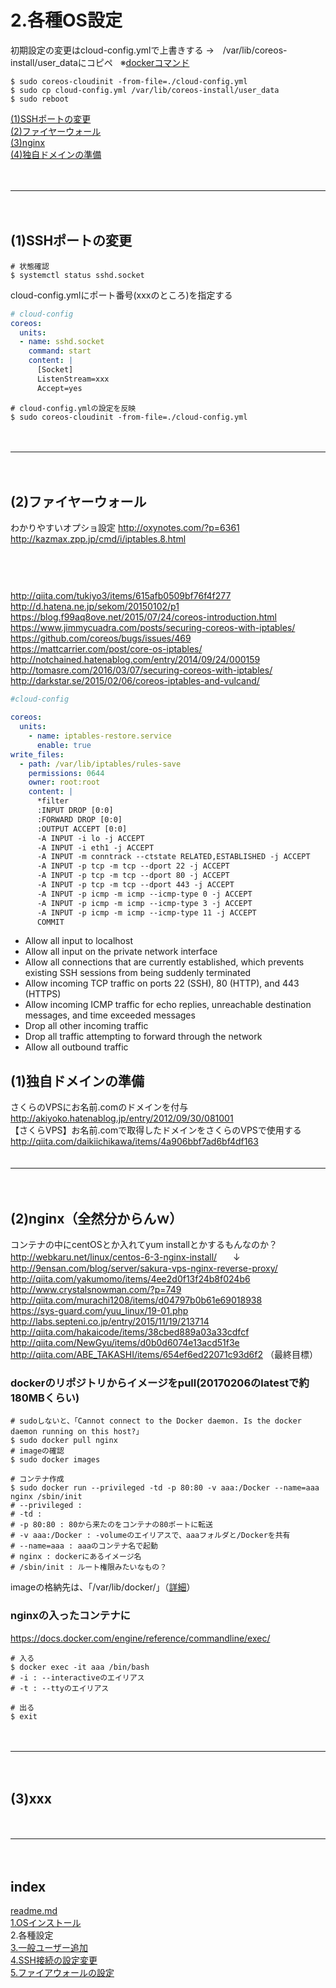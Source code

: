 # 2.各種OS設定

初期設定の変更はcloud-config.ymlで上書きする  →　/var/lib/coreos-install/user_dataにコピペ  
※[dockerコマンド](http://qiita.com/curseoff/items/a9e64ad01d673abb6866)  


```
$ sudo coreos-cloudinit -from-file=./cloud-config.yml
$ sudo cp cloud-config.yml /var/lib/coreos-install/user_data
$ sudo reboot
```

<a href="#anc1">(1)SSHポートの変更</a>  
<a href="#anc2">(2)ファイヤーウォール</a>  
<a href="#anc3">(3)nginx</a>  
<a href="#anc4">(4)独自ドメインの準備</a>  

　  
- - - 
　  
<a id="anc1" name="anc1"></a>
## (1)SSHポートの変更

```
# 状態確認
$ systemctl status sshd.socket
```

cloud-config.ymlにポート番号(xxxのところ)を指定する
```cloud-config.yml
# cloud-config
coreos:
  units:
  - name: sshd.socket
    command: start
    content: |
      [Socket]
      ListenStream=xxx
      Accept=yes
```
```
# cloud-config.ymlの設定を反映
$ sudo coreos-cloudinit -from-file=./cloud-config.yml
```


　  
- - - 
　  
<a id="anc2" name="anc2"></a>
## (2)ファイヤーウォール
わかりやすいオプショ設定
http://oxynotes.com/?p=6361  
http://kazmax.zpp.jp/cmd/i/iptables.8.html  

   
　  
　  
　  
http://qiita.com/tukiyo3/items/615afb0509bf76f4f277  
http://d.hatena.ne.jp/sekom/20150102/p1  
https://blog.f99aq8ove.net/2015/07/24/coreos-introduction.html  
https://www.jimmycuadra.com/posts/securing-coreos-with-iptables/  
https://github.com/coreos/bugs/issues/469  
https://mattcarrier.com/post/core-os-iptables/  
http://notchained.hatenablog.com/entry/2014/09/24/000159  
http://tomasre.com/2016/03/07/securing-coreos-with-iptables/  
http://darkstar.se/2015/02/06/coreos-iptables-and-vulcand/  

```cloud-config.yml
#cloud-config

coreos:
  units:
    - name: iptables-restore.service
      enable: true
write_files:
  - path: /var/lib/iptables/rules-save
    permissions: 0644
    owner: root:root
    content: |
      *filter
      :INPUT DROP [0:0]
      :FORWARD DROP [0:0]
      :OUTPUT ACCEPT [0:0]
      -A INPUT -i lo -j ACCEPT
      -A INPUT -i eth1 -j ACCEPT
      -A INPUT -m conntrack --ctstate RELATED,ESTABLISHED -j ACCEPT
      -A INPUT -p tcp -m tcp --dport 22 -j ACCEPT
      -A INPUT -p tcp -m tcp --dport 80 -j ACCEPT
      -A INPUT -p tcp -m tcp --dport 443 -j ACCEPT
      -A INPUT -p icmp -m icmp --icmp-type 0 -j ACCEPT
      -A INPUT -p icmp -m icmp --icmp-type 3 -j ACCEPT
      -A INPUT -p icmp -m icmp --icmp-type 11 -j ACCEPT
      COMMIT
```
- Allow all input to localhost
- Allow all input on the private network interface
- Allow all connections that are currently established, which prevents existing SSH sessions from being suddenly terminated
- Allow incoming TCP traffic on ports 22 (SSH), 80 (HTTP), and 443 (HTTPS)
- Allow incoming ICMP traffic for echo replies, unreachable destination messages, and time exceeded messages
- Drop all other incoming traffic
- Drop all traffic attempting to forward through the network
- Allow all outbound traffic




## (1)独自ドメインの準備
さくらのVPSにお名前.comのドメインを付与  
http://akiyoko.hatenablog.jp/entry/2012/09/30/081001  
【さくらVPS】お名前.comで取得したドメインをさくらのVPSで使用する  
http://qiita.com/daikiichikawa/items/4a906bbf7ad6bf4df163  
　  
- - - 
　  
<a id="anc2" name="anc2"></a>
## (2)nginx（全然分からんｗ）

コンテナの中にcentOSとか入れてyum installとかするもんなのか？  
http://webkaru.net/linux/centos-6-3-nginx-install/  
　↓  
http://9ensan.com/blog/server/sakura-vps-nginx-reverse-proxy/  
http://qiita.com/yakumomo/items/4ee2d0f13f24b8f024b6  
http://www.crystalsnowman.com/?p=749  
http://qiita.com/murachi1208/items/d04797b0b61e69018938  
https://sys-guard.com/yuu_linux/19-01.php  
http://labs.septeni.co.jp/entry/2015/11/19/213714  
http://qiita.com/hakaicode/items/38cbed889a03a33cdfcf  
http://qiita.com/NewGyu/items/d0b0d6074e13acd51f3e  
http://qiita.com/ABE_TAKASHI/items/654ef6ed22071c93d6f2 （最終目標）  


### dockerのリポジトリからイメージをpull(20170206のlatestで約180MBくらい)
```
# sudoしないと、「Cannot connect to the Docker daemon. Is the docker daemon running on this host?」
$ sudo docker pull nginx
# imageの確認
$ sudo docker images

# コンテナ作成
$ sudo docker run --privileged -td -p 80:80 -v aaa:/Docker --name=aaa nginx /sbin/init
# --privileged : 
# -td : 
# -p 80:80 : 80から来たのをコンテナの80ポートに転送
# -v aaa:/Docker : -volumeのエイリアスで、aaaフォルダと/Dockerを共有
# --name=aaa : aaaのコンテナ名で起動
# nginx : dockerにあるイメージ名
# /sbin/init : ルート権限みたいなもの？
```
imageの格納先は、「/var/lib/docker/」（[詳細](http://deeeet.com/writing/2013/12/16/where-are-docker-images-storede/)）  


### nginxの入ったコンテナに
https://docs.docker.com/engine/reference/commandline/exec/
```
# 入る
$ docker exec -it aaa /bin/bash
# -i : --interactiveのエイリアス
# -t : --ttyのエイリアス

# 出る
$ exit
```

　  
- - - 
　  
<a id="anc3" name="anc3"></a>
## (3)xxx



　  
- - - 
　  
## index
<a href="./readme.md">readme.md</a>  
<a href="./1.OSインストール.md">1.OSインストール</a>  
2.各種設定  
<a href="./3.一般ユーザー追加.md">3.一般ユーザー追加</a>  
<a href="./4.SSH接続の設定変更.md">4.SSH接続の設定変更</a>  
<a href="./5.ファイアウォールの設定.md">5.ファイアウォールの設定</a>  
　  
